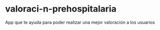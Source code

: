 # valoraci-n-prehospitalaria
App que te ayuda para poder realizar una mejor valoración a los usuarios
